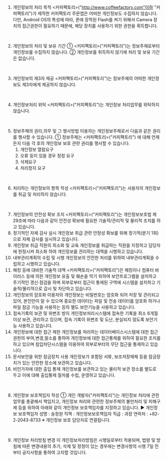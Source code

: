 1. 개인정보의 처리 목적
<커피팩토리>("http://www.coffeefactory.com"이하 "커피팩토리")가 제작한 커피팩토리 주문앱은 어떠한 개인정보도 수집하지 않습니다.  다만, Android OS의 특성에 따라, 폰에 장착된 Flash를 켜기 위해서 Camera 장치의 접근권한이 필요하기 때문에, 해당 장치를 사용하기 위한 권한을 획득합니다.

<br/>

2. 개인정보의 처리 및 보유 기간
  ① <커피팩토리>("커피팩토리")는 정보주체로부터 개인정보를 수집하지 않습니다.
  ② 개인정보를 취득하지 않기에 처리 및 보유 기간은 없습니다.

<br/>

3. 개인정보의 제3자 제공
  <커피팩토리>("커피팩토리")는 정보주체의 어떠한 개인정보도 제3자에게 제공하지 않습니다.

<br/>

4. 개인정보처리 위탁
  <커피팩토리>("커피팩토리")는 개인정보 처리업무를 위탁하지 않습니다.

<br/>

5. 정보주체의 권리,의무 및 그 행사방법 이용자는 개인정보주체로서 다음과 같은 권리를 행사할 수 있습니다.
  ① 정보주체는 <커피팩토리>("커피팩토리") 에 대해 언제든지 다음 각 호의 개인정보 보호 관련 권리를 행사할 수 있습니다.
    1. 개인정보 열람요구
    2. 오류 등이 있을 경우 정정 요구
    3. 삭제요구
    4. 처리정지 요구

<br/>

6. 처리하는 개인정보의 항목 작성 
  <커피팩토리>("커피팩토리")는 사용자의 개인정보를 취급 및 처리하지 않습니다.

<br/>

7. 개인정보의 안전성 확보 조치
  <커피팩토리>("커피팩토리")는 개인정보보호법 제29조에 따라 다음과 같이 안전성 확보에 필요한 기술적/관리적 및 물리적 조치를 하고 있습니다.
  1. 정기적인 자체 감사 실시
     개인정보 취급 관련 안정성 확보를 위해 정기적(분기 1회)으로 자체 감사를 실시하고 있습니다.
  2. 개인정보 취급 직원의 최소화 및 교육
     개인정보를 취급하는 직원을 지정하고 담당자에 한정시켜 최소화 하여 개인정보를 관리하는 대책을 시행하고 있습니다.
  3. 내부관리계획의 수립 및 시행
     개인정보의 안전한 처리를 위하여 내부관리계획을 수립하고 시행하고 있습니다.
  4. 해킹 등에 대비한 기술적 대책
     <커피팩토리>("커피팩토리")은 해킹이나 컴퓨터 바이러스 등에 의한 개인정보 유출 및 훼손을 막기 위하여 보안프로그램을 설치하고 주기적인 갱신·점검을 하며 외부로부터 접근이 통제된 구역에 시스템을 설치하고 기술적/물리적으로 감시 및 차단하고 있습니다.
  5. 개인정보의 암호화
     이용자의 개인정보는 비밀번호는 암호화 되어 저장 및 관리되고 있어, 본인만이 알 수 있으며 중요한 데이터는 파일 및 전송 데이터를 암호화 하거나 파일 잠금 기능을 사용하는 등의 별도 보안기능을 사용하고 있습니다.
  6. 접속기록의 보관 및 위변조 방지
     개인정보처리시스템에 접속한 기록을 최소 6개월 이상 보관, 관리하고 있으며, 접속 기록이 위변조 및 도난, 분실되지 않도록 보안기능 사용하고 있습니다.
  7. 개인정보에 대한 접근 제한
     개인정보를 처리하는 데이터베이스시스템에 대한 접근권한의 부여,변경,말소를 통하여 개인정보에 대한 접근통제를 위하여 필요한 조치를 하고 있으며 침입차단시스템을 이용하여 외부로부터의 무단 접근을 통제하고 있습니다.
  8. 문서보안을 위한 잠금장치 사용
     개인정보가 포함된 서류, 보조저장매체 등을 잠금장치가 있는 안전한 장소에 보관하고 있습니다.
  9. 비인가자에 대한 출입 통제
     개인정보를 보관하고 있는 물리적 보관 장소를 별도로 두고 이에 대해 출입통제 절차를 수립, 운영하고 있습니다.

<br/>

8. 개인정보 보호책임자 작성
  ① 개인 개발자("커피팩토리")는 개인정보 처리에 관한 업무를 총괄해서 책임지고, 개인정보 처리와 관련한 정보주체의 불만처리 및 피해구제 등을 위하여 아래와 같이 개인정보 보호책임자를 지정하고 있습니다.
    ▶ 개인정보 보호책임자
      성명 : 송정원
      직책 : 개인정보보호책임자
      직급 : 과장
      연락처 : +82-2-2043-8733
      ※ 개인정보 보호 담당자로 연결됩니다.

<br/>

9. 개인정보 처리방침 변경
  이 개인정보처리방침은 시행일로부터 적용되며, 법령 및 방침에 따른 변경내용의 추가, 삭제 및 정정이 있는 경우에는 변경사항의 시행 7일 전부터 공지사항을 통하여 고지할 것입니다.
